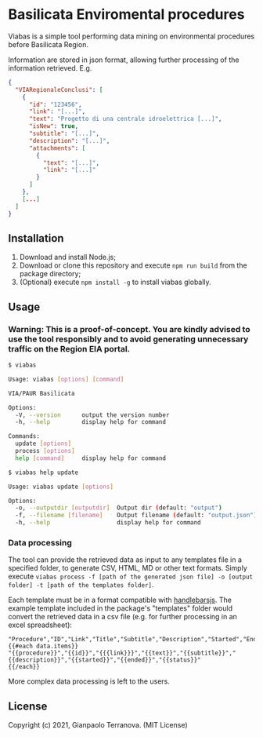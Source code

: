 # Basilicata Enviromental procedures 

Viabas is a simple tool performing data mining on environmental procedures before Basilicata Region.

Information are stored in json format, allowing further processing of the information retrieved. E.g.

``` json
{
  "VIARegionaleConclusi": [
    {
      "id": "123456",
      "link": "[...]",
      "text": "Progetto di una centrale idroelettrica [...]",
      "isNew": true,
      "subtitle": "[...]",
      "description": "[...]",
      "attachments": [
        {
          "text": "[...]",
          "link": "[...]"
        }
      ]
    },
    [...]
  ]
}
```     

## Installation

1) Download and install Node.js;
2) Download or clone this repository and execute `npm run build` from the package directory;
3) (Optional) execute `npm install -g` to install viabas globally.

## Usage

### Warning: This is a proof-of-concept. You are kindly advised to use the tool responsibly and to avoid generating unnecessary traffic on the Region EIA portal.

``` bash
$ viabas

Usage: viabas [options] [command]

VIA/PAUR Basilicata

Options:
  -V, --version      output the version number
  -h, --help         display help for command

Commands:
  update [options]
  process [options]
  help [command]     display help for command
```

``` bash
$ viabas help update

Usage: viabas update [options]

Options:
  -o, --outputdir [outputdir]  Output dir (default: "output")
  -f, --filename [filename]    Output filename (default: "output.json")
  -h, --help                   display help for command

```

### Data processing

The tool can provide the retrieved data as input to any templates file in a specified folder, to generate CSV, HTML, MD or other text formats.
Simply execute `viabas process -f [path of the generated json file] -o [output folder] -t [path of the templates folder]`.

Each template must be in a format compatible with [handlebarsjs](https://handlebarsjs.com/).
The example template included in the package's "templates" folder would convert the retrieved data in a csv file (e.g. for further processing in an excel spreadsheet):

``` csv
"Procedure","ID","Link","Title","Subtitle","Description","Started","Ended","Status"
{{#each data.items}}
"{{procedure}}","{{id}}","{{{link}}}","{{text}}","{{subtitle}}","{{description}}","{{started}}","{{ended}}","{{status}}"
{{/each}}
```

More complex data processing is left to the users.

## License

Copyright (c) 2021, Gianpaolo Terranova. (MIT License)